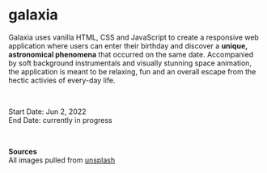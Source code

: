 # galaxia

Galaxia uses vanilla HTML, CSS and JavaScript to create a responsive web application where users can enter their birthday and discover a **unique, astronomical phenomena** that occurred on the same date. Accompanied by soft background instrumentals and visually stunning space animation, the application is meant to be relaxing, fun and an overall escape from the hectic activies of every-day life.

<br/>

Start Date: Jun 2, 2022<br/>
End Date: currently in progress

<br/>

**Sources**<br/>
All images pulled from [unsplash](https://unsplash.com/)

